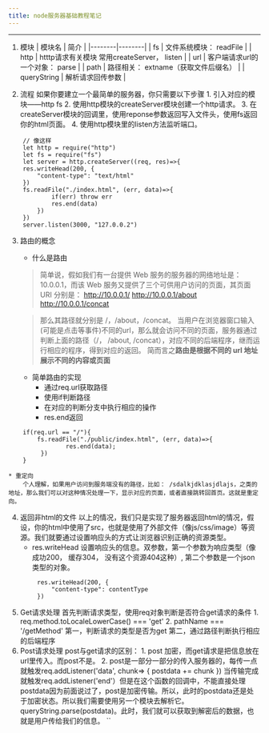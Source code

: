 ```yaml
---
title: node服务器基础教程笔记
---
```



_ _ _

1. 模块
| 模块名 | 简介 |
|--------|--------|
|   fs   |  文件系统模块： readFile       |
|    http    |   htttp请求有关模块 常用createServer， listen     |
|   url    |    客户端请求url的一个对象： parse    |
|   path     |     路径相关： extname（获取文件后缀名）   |
|   queryString     |     解析请求回传参数   |



2. 流程
	如果你要建立一个最简单的服务器，你只需要以下步骤
		1. 引入对应的模块——http fs
		2. 使用http模块的createServer模块创建一个http请求。
		3. 在createServer模块的回调里，使用reponse参数返回写入文件头，使用fs返回你的html页面。
		4. 使用http模块里的listen方法监听端口。
```
	// 像这样
	let http = require("http")
	let fs = require("fs")
	let server = http.createServer((req, res)=>{
    res.writeHead(200, {
        "content-type": "text/html"
    })
    fs.readFile("./index.html", (err, data)=>{
			if(err) throw err
			res.end(data)
    	})
	})
	server.listen(3000, "127.0.0.2")
```

3. 路由的概念
	* 什么是路由
	> 简单说，假如我们有一台提供 Web 服务的服务器的网络地址是：10.0.0.1，而该 Web 服务又提供了三个可供用户访问的页面，其页面 URI 分别是：
	>	http://10.0.0.1/
	>	http://10.0.0.1/about
	>	http://10.0.0.1/concat

	> 那么其路径就分别是 /，/about，/concat。
	> 当用户在浏览器窗口输入(可能是点击等事件)不同的url，那么就会访问不同的页面，服务器通过判断上面的路径（/， /about, /concat），对应不同的后端程序，继而运行相应的程序，得到对应的返回。
	> 简而言之**路由是根据不同的 url 地址展示不同的内容或页面**

	* 简单路由的实现
		* 通过req.url获取路径
		* 使用if判断路径
		* 在对应的判断分支中执行相应的操作
		* res.end返回
```
    if(req.url == "/"){
        fs.readFile("./public/index.html", (err, data)=>{
				res.end(data);
       	 })
    }
```
	* 重定向
		个人理解，如果用户访问到服务端没有的路径，比如： /sdalkjdklasjdlajs，之类的地址，那么我们可以对这种情况处理一下，显示对应的页面，或者直接跳转回首页。这就是重定向。

4. 返回非html的文件
	以上的情况，我们只是实现了服务器返回html的情况，假设，你的html中使用了src，也就是使用了外部文件（像js/css/image）等资源。我们就要通过设置响应头的方式让浏览器识别正确的资源类型。
	* res.writeHead 设置响应头的信息。双参数，第一个参数为响应类型（像成功200， 缓存304， 没有这个资源404这种）, 第二个参数是一个json类型的对象。
```
        res.writeHead(200, {
            "content-type": contentType
        })
```

5. Get请求处理
	首先判断请求类型，使用req对象判断是否符合get请求的条件
		1. req.method.toLocaleLowerCase() === 'get'
		2. pathName === '/getMethod'
	第一，判断请求的类型是否为get
	第二，通过路径判断执行相应的后端程序
6. Post请求处理
	post与get请求的区别：
		1. post 加密，而get请求是把信息放在url里传入。而post不是。
		2. post是一部分一部分的传入服务器的，每传一点就触发req.addListener('data', chunk=> {
		 	postdata += chunk
		})
		当传输完成就触发req.addListener('end'）但是在这个函数的回调中，不能直接处理postdata因为前面说过了，post是加密传输。所以，此时的postdata还是处于加密状态。所以我们需要使用另一个模块去解析它。queryString.parse(postdata)。此时，我们就可以获取到解密后的数据，也就是用户传给我们的信息。
``



















